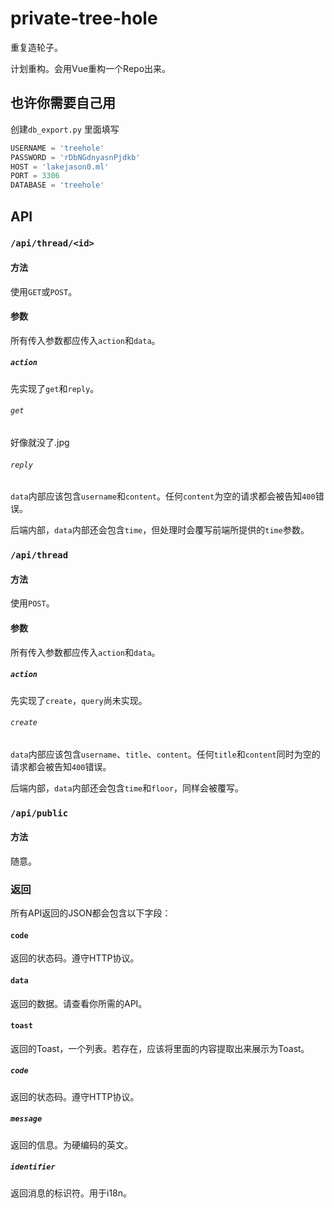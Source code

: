 # private-tree-hole
重复造轮子。

计划重构。会用Vue重构一个Repo出来。

## 也许你需要自己用
创建```db_export.py```
里面填写
```py
USERNAME = 'treehole'
PASSWORD = 'rDbNGdnyasnPjdkb'
HOST = 'lakejason0.ml'
PORT = 3306
DATABASE = 'treehole'
```
## API

### `/api/thread/<id>`

#### 方法

使用`GET`或`POST`。

#### 参数

所有传入参数都应传入`action`和`data`。

##### `action`

先实现了`get`和`reply`。

###### `get`

好像就没了.jpg

###### `reply`

`data`内部应该包含`username`和`content`。任何`content`为空的请求都会被告知`400`错误。

后端内部，`data`内部还会包含`time`，但处理时会覆写前端所提供的`time`参数。

### `/api/thread`

#### 方法

使用`POST`。

#### 参数

所有传入参数都应传入`action`和`data`。

##### `action`

先实现了`create`，`query`尚未实现。

###### `create`

`data`内部应该包含`username`、`title`、`content`。任何`title`和`content`同时为空的请求都会被告知`400`错误。

后端内部，`data`内部还会包含`time`和`floor`，同样会被覆写。

### `/api/public`

#### 方法

随意。

### 返回

所有API返回的JSON都会包含以下字段：

#### `code`

返回的状态码。遵守HTTP协议。

#### `data`

返回的数据。请查看你所需的API。

#### `toast`

返回的Toast，一个列表。若存在，应该将里面的内容提取出来展示为Toast。

##### `code`

返回的状态码。遵守HTTP协议。

##### `message`

返回的信息。为硬编码的英文。

##### `identifier`

返回消息的标识符。用于i18n。